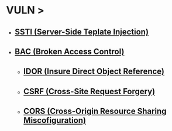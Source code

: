 # VULN > 
* ## [SSTI (Server-Side Teplate Injection)](VULN/ssti.md)
* ## [BAC (Broken Access Control)](VULN/bac.md)
  * ## [IDOR (Insure Direct Object Reference)]()
  * ## [CSRF (Cross-Site Request Forgery)]()
  * ## [CORS (Cross-Origin Resource Sharing Miscofiguration)]()
